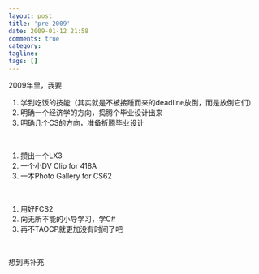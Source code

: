 ```yaml
---
layout: post
title: 'pre 2009'
date: 2009-01-12 21:58
comments: true
category: 
tagline: 
tags: []
---
```

    

2009年里，我要 

  1. 学到吃饭的技能（其实就是不被接踵而来的deadline放倒，而是放倒它们）  
  2. 明确一个经济学的方向，捣腾个毕业设计出来  
  3. 明确几个CS的方向，准备折腾毕业设计

  

  1. 攒出一个LX3  
  2. 一个小DV Clip for 418A  
  3. 一本Photo Gallery for CS62

  

  1. 用好FCS2  
  2. 向无所不能的小导学习，学C#  
  3. 再不TAOCP就更加没有时间了吧

  

想到再补充  
